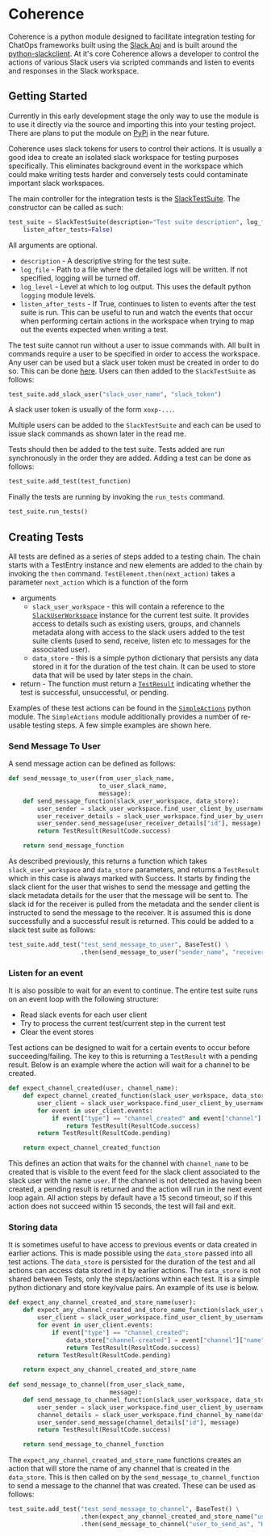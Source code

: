# Coherence
Coherence is a python module designed to facilitate integration testing for ChatOps frameworks built using the
[Slack Api](https://api.slack.com/) and is built around the 
[python-slackclient](https://github.com/slackapi/python-slackclient). At it's core Coherence allows a developer to
control the actions of various Slack users via scripted commands and listen to events and responses in the Slack
workspace.

## Getting Started
Currently in this early development stage the only way to use the module is to use it directly via the source and 
importing this into your testing project. There are plans to put the module on 
[PyPi](https://github.com/absa-subatomic/coherence/issues/2) in the near future.

Coherence uses slack tokens for users to control their actions. It is usually a good idea to create an isolated
slack workspace for testing purposes specifically. This eliminates background event in the workspace which could make 
writing tests harder and conversely tests could contaminate important slack workspaces.

The main controller for the integration tests is the 
[SlackTestSuite](coherence/SlackTestSuite.py). The constructor
can be called as such:
```python
test_suite = SlackTestSuite(description="Test suite description", log_file="log_file.log", log_level=logging.INFO,
    listen_after_tests=False)
```
All arguments are optional. 
- `description` - A descriptive string for the test suite.
- `log_file` - Path to a file where the detailed logs will be written. If not specified, logging will be turned off.
- `log_level` - Level at which to log output. This uses the default python `logging` module levels.
- `listen_after_tests` - If True, continues to listen to events after the test suite is run. This can be useful to run
and watch the events that occur when performing certain actions in the workspace when trying to map out the events 
expected when writing a test.

The test suite cannot run without a user to issue commands with. All built in commands require a user to be specified
in order to access the workspace. Any user can be used but a slack user token must be created in order to do so. This
can be done [here](https://api.slack.com/custom-integrations/legacy-tokens). Users can then added to the 
`SlackTestSuite` as follows:

```python
test_suite.add_slack_user("slack_user_name", "slack_token")
```

A slack user token is usually of the form `xoxp-...`.

Multiple users can be added to the `SlackTestSuite` and each can be used to issue slack commands as shown later in the
read me.

Tests should then be added to the test suite. Tests added are run synchronously in the order they are added. Adding a 
test can be done as follows:

```python
test_suite.add_test(test_function)
```

Finally the tests are running by invoking the `run_tests` command.

```python
test_suite.run_tests()
```

## Creating Tests
All tests are defined as a series of steps added to a testing chain. The chain starts with a TestEntry instance and new
elements are added to the chain by invoking the `then` command. `TestElement.then(next_action)` takes a parameter 
`next_action` which is a function of the form
- arguments
    - `slack_user_workspace` - this will contain a reference to the [`SlackUserWorkspace`](coherence/user/SlackUserWorkspace.py) instance for the current test
    suite. It provides access to details such as existing users, groups, and channels metadata along with access to the
    slack users added to the test suite clients (used to send, receive, listen etc to messages for the associated user).
    - `data_store` - this is a simple python dictionary that persists any data stored in it for the duration of the test
     chain. It can be used to store data that will be used by later steps in the chain.  
- return - The function must return a [`TestResult`](coherence/testing/Test.py) indicating whether the test is successful, unsuccessful, or pending.

Examples of these test actions can be found in the [`SimpleActions`](coherence/actions/SimpleActions.py) python module. The `SimpleActions` module
additionally provides a number of re-usable testing steps. A few simple examples are shown here.

### Send Message To User
A send message action can be defined as follows:
```python
def send_message_to_user(from_user_slack_name,
                         to_user_slack_name,
                         message):
    def send_message_function(slack_user_workspace, data_store):
        user_sender = slack_user_workspace.find_user_client_by_username(from_user_slack_name)
        user_receiver_details = slack_user_workspace.find_user_by_username(to_user_slack_name)
        user_sender.send_message(user_receiver_details["id"], message)
        return TestResult(ResultCode.success)

    return send_message_function
```

As described previously, this returns a function which takes `slack_user_workspace` and `data_store` parameters, and 
returns a `TestResult` which in this case is always marked with Success. It starts by finding the slack client for the
user that wishes to send the message and getting the slack metadata details for the user that the message will be sent
to. The slack id for the receiver is pulled from the metadata and the sender client is instructed to send the message 
to the receiver. It is assumed this is done successfully and a successful result is returned. This could be added to 
a slack test suite as follows:

```python
test_suite.add_test("test_send_message_to_user", BaseTest() \
                    .then(send_message_to_user("sender_name", "receiver_name", "Hello")))
``` 

### Listen for an event
It is also possible to wait for an event to continue. The entire test suite runs on an event loop with the following
structure:

- Read slack events for each user client
- Try to process the current test/current step in the current test
- Clear the event stores

Test actions can be designed to wait for a certain events to occur before succeeding/failing. The key to this is
returning a `TestResult` with a pending result. Below is an example where the action will wait for a channel to be
created.

```python
def expect_channel_created(user, channel_name):
    def expect_channel_created_function(slack_user_workspace, data_store):
        user_client = slack_user_workspace.find_user_client_by_username(user)
        for event in user_client.events:
            if event["type"] == "channel_created" and event["channel"]["name"] == channel_name:
                return TestResult(ResultCode.success)
        return TestResult(ResultCode.pending)

    return expect_channel_created_function
```

This defines an action that waits for the channel with `channel_name` to be created that is visible to the event feed
for the slack client associated to the slack user with the name `user`. If the channel is not detected as having been 
created, a pending result is returned and the action will run in the next event loop again. All action steps by default
have a 15 second timeout, so if this action does not succeed within 15 seconds, the test will fail and exit.

### Storing data
It is sometimes useful to have access to previous events or data created in earlier actions. This is made possible using
the `data_store` passed into all test actions. The `data_store` is persisted for the duration of the test and all actions
can access data stored in it by earlier actions. The `data_store` is not shared between Tests, only the steps/actions
within each test. It is a simple python dictionary and store key/value pairs. An example of its use is below.

```python
def expect_any_channel_created_and_store_name(user):
    def expect_any_channel_created_and_store_name_function(slack_user_workspace, data_store):
        user_client = slack_user_workspace.find_user_client_by_username(user)
        for event in user_client.events:
            if event["type"] == "channel_created":
                data_store["channel-created"] = event["channel"]["name"]
                return TestResult(ResultCode.success)
        return TestResult(ResultCode.pending)

    return expect_any_channel_created_and_store_name
    
def send_message_to_channel(from_user_slack_name,
                            message):
    def send_message_to_channel_function(slack_user_workspace, data_store):
        user_sender = slack_user_workspace.find_user_client_by_username(from_user_slack_name)
        channel_details = slack_user_workspace.find_channel_by_name(data_store["channel-created"])
        user_sender.send_message(channel_details["id"], message)
        return TestResult(ResultCode.success)

    return send_message_to_channel_function
```

The `expect_any_channel_created_and_store_name` functions creates an action that will store the name of any channel that
is created in the `data_store`. This is then called on by the `send_message_to_channel_function` to send a message to 
the channel that was created. These can be used as follows:

```python
test_suite.add_test("test_send_message_to_channel", BaseTest() \
                    .then(expect_any_channel_created_and_store_name("user_to_listen_as"))
                    .then(send_message_to_channel("user_to_send_as", "Hello")))
``` 